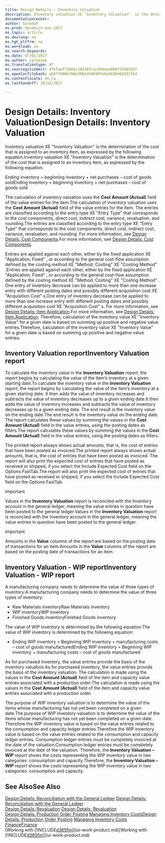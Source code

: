 ```yaml
---
title: Design Details - Inventory Valuation
description: Inventory valuation XE "Inventory Valuation"  is the determination of the cost that is assigned to an inventory item, as expressed by the following equation.
documentationcenter: 
author: SorenGP
ms.prod: dynamics-nav-2017
ms.topic: article
ms.devlang: na
ms.tgt_pltfrm: na
ms.workload: na
ms.search.keywords: 
ms.date: 07/01/2017
ms.author: sgroespe
ms.translationtype: HT
ms.sourcegitcommit: 4fefaef7380ac10836fcac404eea006f55d8556f
ms.openlocfilehash: ab8f7606bf88e208a358b90fe8a9b30460201f63
ms.contentlocale: en-ca
ms.lasthandoff: 10/16/2017

---
```

# <a name="design-details-inventory-valuation"></a><span data-ttu-id="0b29e-103">Design Details: Inventory Valuation</span><span class="sxs-lookup"><span data-stu-id="0b29e-103">Design Details: Inventory Valuation</span></span>
<span data-ttu-id="0b29e-104">Inventory valuation XE "Inventory Valuation"  is the determination of the cost that is assigned to an inventory item, as expressed by the following equation.</span><span class="sxs-lookup"><span data-stu-id="0b29e-104">Inventory valuation XE "Inventory Valuation"  is the determination of the cost that is assigned to an inventory item, as expressed by the following equation.</span></span>  

<span data-ttu-id="0b29e-105">Ending inventory = beginning inventory + net purchases – cost of goods sold</span><span class="sxs-lookup"><span data-stu-id="0b29e-105">Ending inventory = beginning inventory + net purchases – cost of goods sold</span></span>  

<span data-ttu-id="0b29e-106">The calculation of inventory valuation uses the **Cost Amount (Actual)** field of the value entries for the item.</span><span class="sxs-lookup"><span data-stu-id="0b29e-106">The calculation of inventory valuation uses the **Cost Amount (Actual)** field of the value entries for the item.</span></span> <span data-ttu-id="0b29e-107">The entries are classified according to the entry type XE "Entry Type"  that corresponds to the cost components, direct cost, indirect cost, variance, revaluation, and rounding.</span><span class="sxs-lookup"><span data-stu-id="0b29e-107">The entries are classified according to the entry type XE "Entry Type"  that corresponds to the cost components, direct cost, indirect cost, variance, revaluation, and rounding.</span></span> <span data-ttu-id="0b29e-108">For more information, see [Design Details: Cost Components](design-details-cost-components.md).</span><span class="sxs-lookup"><span data-stu-id="0b29e-108">For more information, see [Design Details: Cost Components](design-details-cost-components.md).</span></span>  

<span data-ttu-id="0b29e-109">Entries are applied against each other, either by the fixed application XE "Application; Fixed" , or according to the general cost-flow assumption defined by the costing method XE "Method; Costing"  XE "Costing Method" .</span><span class="sxs-lookup"><span data-stu-id="0b29e-109">Entries are applied against each other, either by the fixed application XE "Application; Fixed" , or according to the general cost-flow assumption defined by the costing method XE "Method; Costing"  XE "Costing Method" .</span></span> <span data-ttu-id="0b29e-110">One entry of inventory decrease can be applied to more than one increase entry with different posting dates and possibly different acquisition cost XE "Acquisition Cost" s.</span><span class="sxs-lookup"><span data-stu-id="0b29e-110">One entry of inventory decrease can be applied to more than one increase entry with different posting dates and possibly different acquisition cost XE "Acquisition Cost" s.</span></span> <span data-ttu-id="0b29e-111">For more information, see [Design Details: Item Application](design-details-item-application.md).</span><span class="sxs-lookup"><span data-stu-id="0b29e-111">For more information, see [Design Details: Item Application](design-details-item-application.md).</span></span> <span data-ttu-id="0b29e-112">Therefore, calculation of the inventory value XE "Inventory Value"  for a given date is based on summing up positive and negative value entries.</span><span class="sxs-lookup"><span data-stu-id="0b29e-112">Therefore, calculation of the inventory value XE "Inventory Value"  for a given date is based on summing up positive and negative value entries.</span></span>  

## <a name="inventory-valuation-report"></a><span data-ttu-id="0b29e-113">Inventory Valuation report</span><span class="sxs-lookup"><span data-stu-id="0b29e-113">Inventory Valuation report</span></span>  
<span data-ttu-id="0b29e-114">To calculate the inventory value in the **Inventory Valuation** report, the report begins by calculating the value of the item’s inventory at a given starting date.</span><span class="sxs-lookup"><span data-stu-id="0b29e-114">To calculate the inventory value in the **Inventory Valuation** report, the report begins by calculating the value of the item’s inventory at a given starting date.</span></span> <span data-ttu-id="0b29e-115">It then adds the value of inventory increases and subtracts the value of inventory decreases up to a given ending date.</span><span class="sxs-lookup"><span data-stu-id="0b29e-115">It then adds the value of inventory increases and subtracts the value of inventory decreases up to a given ending date.</span></span> <span data-ttu-id="0b29e-116">The end result is the inventory value on the ending date.</span><span class="sxs-lookup"><span data-stu-id="0b29e-116">The end result is the inventory value on the ending date.</span></span> <span data-ttu-id="0b29e-117">The report calculates these values by summing the values in the **Cost Amount (Actual)** field in the value entries, using the posting dates as filters.</span><span class="sxs-lookup"><span data-stu-id="0b29e-117">The report calculates these values by summing the values in the **Cost Amount (Actual)** field in the value entries, using the posting dates as filters.</span></span>  

<span data-ttu-id="0b29e-118">The printed report always shows actual amounts, that is, the cost of entries that have been posted as invoiced.</span><span class="sxs-lookup"><span data-stu-id="0b29e-118">The printed report always shows actual amounts, that is, the cost of entries that have been posted as invoiced.</span></span> <span data-ttu-id="0b29e-119">The report will also print the expected cost of entries that have posted as received or shipped, if you select the Include Expected Cost field on the Options FastTab.</span><span class="sxs-lookup"><span data-stu-id="0b29e-119">The report will also print the expected cost of entries that have posted as received or shipped, if you select the Include Expected Cost field on the Options FastTab.</span></span>  

> [!IMPORTANT]  
>  <span data-ttu-id="0b29e-120">Values in the **Inventory Valuation** report is reconciled with the Inventory account in the general ledger, meaning the value entries in question have been posted to the general ledger.</span><span class="sxs-lookup"><span data-stu-id="0b29e-120">Values in the **Inventory Valuation** report is reconciled with the Inventory account in the general ledger, meaning the value entries in question have been posted to the general ledger.</span></span>  

> [!IMPORTANT]  
>  <span data-ttu-id="0b29e-121">Amounts in the **Value** columns of the report are based on the posting date of transactions for an item.</span><span class="sxs-lookup"><span data-stu-id="0b29e-121">Amounts in the **Value** columns of the report are based on the posting date of transactions for an item.</span></span>  

## <a name="inventory-valuation---wip-report"></a><span data-ttu-id="0b29e-122">Inventory Valuation - WIP report</span><span class="sxs-lookup"><span data-stu-id="0b29e-122">Inventory Valuation - WIP report</span></span>  
<span data-ttu-id="0b29e-123">A manufacturing company needs to determine the value of three types of inventory:</span><span class="sxs-lookup"><span data-stu-id="0b29e-123">A manufacturing company needs to determine the value of three types of inventory:</span></span>  

* <span data-ttu-id="0b29e-124">Raw Materials inventory</span><span class="sxs-lookup"><span data-stu-id="0b29e-124">Raw Materials inventory</span></span>  
* <span data-ttu-id="0b29e-125">WIP inventory</span><span class="sxs-lookup"><span data-stu-id="0b29e-125">WIP inventory</span></span>  
* <span data-ttu-id="0b29e-126">Finished Goods inventory</span><span class="sxs-lookup"><span data-stu-id="0b29e-126">Finished Goods inventory</span></span>  

<span data-ttu-id="0b29e-127">The value of WIP inventory is determined by the following equation:</span><span class="sxs-lookup"><span data-stu-id="0b29e-127">The value of WIP inventory is determined by the following equation:</span></span>  

* <span data-ttu-id="0b29e-128">Ending WIP inventory = Beginning WIP inventory + manufacturing costs – cost of goods manufactured</span><span class="sxs-lookup"><span data-stu-id="0b29e-128">Ending WIP inventory = Beginning WIP inventory + manufacturing costs – cost of goods manufactured</span></span>  

<span data-ttu-id="0b29e-129">As for purchased inventory, the value entries provide the basis of the inventory valuation.</span><span class="sxs-lookup"><span data-stu-id="0b29e-129">As for purchased inventory, the value entries provide the basis of the inventory valuation.</span></span> <span data-ttu-id="0b29e-130">The calculation is made using the values in the **Cost Amount (Actual)** field of the item and capacity value entries associated with a production order.</span><span class="sxs-lookup"><span data-stu-id="0b29e-130">The calculation is made using the values in the **Cost Amount (Actual)** field of the item and capacity value entries associated with a production order.</span></span>  

<span data-ttu-id="0b29e-131">The purpose of WIP inventory valuation is to determine the value of the items whose manufacturing has not yet been completed on a given date.</span><span class="sxs-lookup"><span data-stu-id="0b29e-131">The purpose of WIP inventory valuation is to determine the value of the items whose manufacturing has not yet been completed on a given date.</span></span> <span data-ttu-id="0b29e-132">Therefore the WIP inventory value is based on the value entries related to the consumption and capacity ledger entries.</span><span class="sxs-lookup"><span data-stu-id="0b29e-132">Therefore the WIP inventory value is based on the value entries related to the consumption and capacity ledger entries.</span></span> <span data-ttu-id="0b29e-133">Consumption ledger entries must be completely invoiced at the date of the valuation.</span><span class="sxs-lookup"><span data-stu-id="0b29e-133">Consumption ledger entries must be completely invoiced at the date of the valuation.</span></span> <span data-ttu-id="0b29e-134">Therefore, the **Inventory Valuation – WIP** report shows the costs representing the WIP inventory value in two categories: consumption and capacity.</span><span class="sxs-lookup"><span data-stu-id="0b29e-134">Therefore, the **Inventory Valuation – WIP** report shows the costs representing the WIP inventory value in two categories: consumption and capacity.</span></span>  

## <a name="see-also"></a><span data-ttu-id="0b29e-135">See Also</span><span class="sxs-lookup"><span data-stu-id="0b29e-135">See Also</span></span>  
<span data-ttu-id="0b29e-136">[Design Details: Reconciliation with the General Ledger](design-details-reconciliation-with-the-general-ledger.md) </span><span class="sxs-lookup"><span data-stu-id="0b29e-136">[Design Details: Reconciliation with the General Ledger](design-details-reconciliation-with-the-general-ledger.md) </span></span>  
<span data-ttu-id="0b29e-137">[Design Details: Revaluation](design-details-revaluation.md) </span><span class="sxs-lookup"><span data-stu-id="0b29e-137">[Design Details: Revaluation](design-details-revaluation.md) </span></span>  
<span data-ttu-id="0b29e-138">[Design Details: Production Order Posting](design-details-production-order-posting.md)
[Managing Inventory Costs](finance-manage-inventory-costs.md)</span><span class="sxs-lookup"><span data-stu-id="0b29e-138">[Design Details: Production Order Posting](design-details-production-order-posting.md)
[Managing Inventory Costs](finance-manage-inventory-costs.md)</span></span>  
[<span data-ttu-id="0b29e-139">Finance</span><span class="sxs-lookup"><span data-stu-id="0b29e-139">Finance</span></span>](finance.md)  
<span data-ttu-id="0b29e-140">[Working with [!INCLUDE[d365fin](includes/d365fin_md.md)]](ui-work-product.md)</span><span class="sxs-lookup"><span data-stu-id="0b29e-140">[Working with [!INCLUDE[d365fin](includes/d365fin_md.md)]](ui-work-product.md)</span></span>

